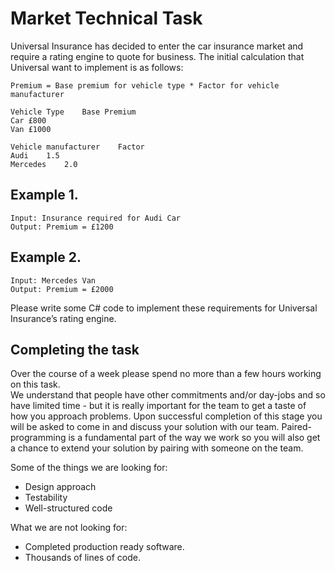 # Market Technical Task

Universal Insurance has decided to enter the car insurance market and require a rating engine to quote for business. The initial calculation that Universal want to implement is as follows:
	
	Premium = Base premium for vehicle type * Factor for vehicle manufacturer

	Vehicle Type	Base Premium
	Car	£800
	Van	£1000
 
	Vehicle manufacturer	Factor
	Audi	1.5
	Mercedes	2.0

## Example 1.

 	Input: Insurance required for Audi Car
 	Output: Premium = £1200 

## Example 2.
 
 	Input: Mercedes Van 
 	Output: Premium = £2000

Please write some C# code to implement these requirements for Universal Insurance’s rating engine.
 
## Completing the task

Over the course of a week please spend no more than a few hours working on this task.  
We understand that people have other commitments and/or day-jobs and so have limited time - but it is really important for the team to get a taste of how you approach problems. Upon successful completion of this stage you will be asked to come in and discuss your solution with our team.  Paired-programming is a fundamental part of the way we work so you will also get a chance to extend your solution by pairing with someone on the team.

Some of the things we are looking for:
- Design approach
- Testability
- Well-structured code

What we are not looking for:
- Completed production ready software.
- Thousands of lines of code.

